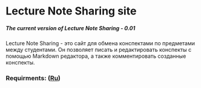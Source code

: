 # Lecture Note Sharing site
##### The current version of Lecture Note Sharing - 0.01
Lecture Note Sharing - это сайт для обмена конспектами по предметами между студентами. Он позволяет писать и редактировать конспекты с помощью Markdown редактора, а также комментировать созданные конспекты.
### Requirments: ([Ru](https://github.com/ArtemTereshkovich/LectureNoteSharing/blob/master/Documents/Requirements/Requirements.md))
